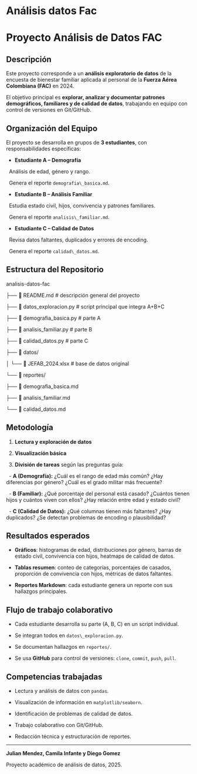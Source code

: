 # Análisis datos Fac

# Proyecto  Análisis de Datos FAC 



##  Descripción

Este proyecto corresponde a un **análisis exploratorio de datos** de la encuesta de bienestar familiar aplicada al personal de la **Fuerza Aérea Colombiana (FAC)** en 2024.  



El objetivo principal es **explorar, analizar y documentar patrones demográficos, familiares y de calidad de datos**, trabajando en equipo con control de versiones en Git/GitHub.



##  Organización del Equipo

El proyecto se desarrolla en grupos de **3 estudiantes**, con responsabilidades específicas:



- **Estudiante A – Demografía**  

&nbsp; Análisis de edad, género y rango.  

&nbsp; Genera el reporte `demografia\_basica.md`.



- **Estudiante B – Análisis Familiar**  

&nbsp; Estudia estado civil, hijos, convivencia y patrones familiares.  

&nbsp; Genera el reporte `analisis\_familiar.md`.



- **Estudiante C – Calidad de Datos**  

&nbsp; Revisa datos faltantes, duplicados y errores de encoding.  

&nbsp; Genera el reporte `calidad\_datos.md`.



##  Estructura del Repositorio



analisis-datos-fac



├── 📄 README.md # descripción general del proyecto

├── 📄 datos\_exploracion.py # script principal que integra A+B+C

├── 📄 demografia\_basica.py # parte A

├── 📄 analisis\_familiar.py # parte B

├── 📄 calidad\_datos.py # parte C

├── 📁 datos/

│ └── 📄 JEFAB\_2024.xlsx # base de datos original

└── 📁 reportes/

├── 📄 demografia\_basica.md

├── 📄 analisis\_familiar.md

└── 📄 calidad\_datos.md





##  Metodología

1. **Lectura y exploración de datos**   

2. **Visualización básica**  

3. **División de tareas** según las preguntas guía:  



&nbsp;  - **A (Demografía):** ¿Cuál es el rango de edad más común? ¿Hay diferencias por género? ¿Cuál es el grado militar más frecuente?  

&nbsp;  - **B (Familiar):** ¿Qué porcentaje del personal está casado? ¿Cuántos tienen hijos y cuántos viven con ellos? ¿Hay relación entre edad y estado civil?  

&nbsp;  - **C (Calidad de Datos):** ¿Qué columnas tienen más faltantes? ¿Hay duplicados? ¿Se detectan problemas de encoding o plausibilidad?  



##  Resultados esperados

- **Gráficos**: histogramas de edad, distribuciones por género, barras de estado civil, convivencia con hijos, heatmaps de calidad de datos.  

- **Tablas resumen**: conteo de categorías, porcentajes de casados, proporción de convivencia con hijos, métricas de datos faltantes.  

- **Reportes Markdown**: cada estudiante genera un reporte con sus hallazgos principales.  



##  Flujo de trabajo colaborativo

- Cada estudiante desarrolla su parte (A, B, C) en un script individual.  

- Se integran todos en `datos\_exploracion.py`.  

- Se documentan hallazgos en `reportes/`.  

- Se usa **GitHub** para control de versiones: `clone`, `commit`, `push`, `pull`.



##  Competencias trabajadas

- Lectura y análisis de datos con `pandas`.  

- Visualización de información en `matplotlib/seaborn`.  

- Identificación de problemas de calidad de datos.  

- Trabajo colaborativo con Git/GitHub.  

- Redacción técnica y estructuración de reportes.



---



**Julian Mendez, Camila Infante y Diego Gomez**  

Proyecto académico de análisis de datos, 2025.  



